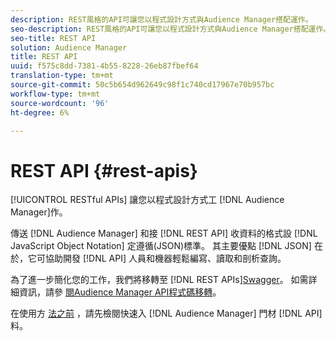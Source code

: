 ```yaml
---
description: REST風格的API可讓您以程式設計方式與Audience Manager搭配運作。
seo-description: REST風格的API可讓您以程式設計方式與Audience Manager搭配運作。
seo-title: REST API
solution: Audience Manager
title: REST API
uuid: f575c8dd-7381-4b55-8228-26eb87fbef64
translation-type: tm+mt
source-git-commit: 50c5b654d962649c98f1c740cd17967e70b957bc
workflow-type: tm+mt
source-wordcount: '96'
ht-degree: 6%

---
```



# REST API {#rest-apis}

[!UICONTROL RESTful APIs] 讓您以程式設計方式工 [!DNL Audience Manager]作。

傳送 [!DNL Audience Manager] 和接 [!DNL REST API] 收資料的格式設 [!DNL JavaScript Object Notation] 定遵循(JSON[](https://www.json.org/))標準。 其主要優點 [!DNL JSON] 在於，它可協助開發 [!DNL API] 人員和機器輕鬆編寫、讀取和剖析查詢。

為了進一步簡化您的工作，我們將移轉至 [!DNL REST APIs][Swagger](https://swagger.io/solutions/api-documentation/)。 如需詳細資訊，請參 [閱Audience Manager API程式碼移轉](/help/using/api/api-swagger-migration.md)。

在使用方 [法之前](../../api/rest-api-main/aam-api-getting-started.md#getting-started-with-rest-apis) ，請先檢閱快速入 [!DNL Audience Manager] 門材 [!DNL API] 料。